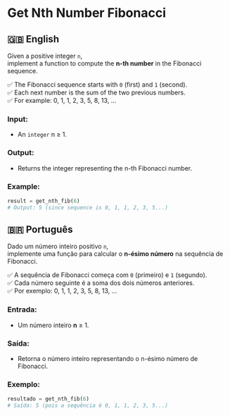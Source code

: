 # Get Nth Number Fibonacci

## 🇬🇧 English

Given a positive integer `n`,  
implement a function to compute the **n-th number** in the Fibonacci sequence.

✅ The Fibonacci sequence starts with `0` (first) and `1` (second).  
✅ Each next number is the sum of the two previous numbers.  
✅ For example: 0, 1, 1, 2, 3, 5, 8, 13, ...

### Input:

- An `integer` n ≥ 1.

### Output:

- Returns the integer representing the n-th Fibonacci number.

### Example:

```python
result = get_nth_fib(6)
# Output: 5 (since sequence is 0, 1, 1, 2, 3, 5...)
```

## 🇧🇷 Português

Dado um número inteiro positivo `n`,  
implemente uma função para calcular o **n-ésimo número** na sequência de Fibonacci.

✅ A sequência de Fibonacci começa com `0` (primeiro) e `1` (segundo).  
✅ Cada número seguinte é a soma dos dois números anteriores.  
✅ Por exemplo: 0, 1, 1, 2, 3, 5, 8, 13, ...

### Entrada:

- Um número inteiro **n** ≥ 1.

### Saída:

- Retorna o número inteiro representando o n-ésimo número de Fibonacci.

### Exemplo:

```python
resultado = get_nth_fib(6)
# Saída: 5 (pois a sequência é 0, 1, 1, 2, 3, 5...)
```
